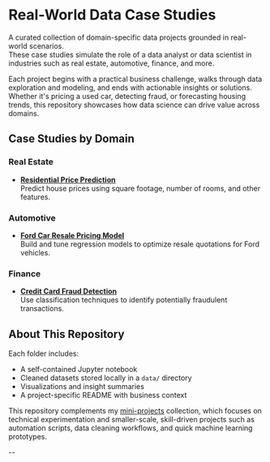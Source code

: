# Real-World Data Case Studies

A curated collection of domain-specific data projects grounded in real-world scenarios.  
These case studies simulate the role of a data analyst or data scientist in industries such as real estate, automotive, finance, and more.

Each project begins with a practical business challenge, walks through data exploration and modeling, and ends with actionable insights or solutions. Whether it's pricing a used car, detecting fraud, or forecasting housing trends, this repository showcases how data science can drive value across domains.


## Case Studies by Domain

### Real Estate
- **[Residential Price Prediction](real_estate/real_estate_price_prediction_case)**  
  Predict house prices using square footage, number of rooms, and other features.

### Automotive
- **[Ford Car Resale Pricing Model](automotive)**  
  Build and tune regression models to optimize resale quotations for Ford vehicles.

### Finance
- **[Credit Card Fraud Detection](finance/credit-card-fraud-detection)**  
  Use classification techniques to identify potentially fraudulent transactions.


## About This Repository

Each folder includes:
- A self-contained Jupyter notebook
- Cleaned datasets stored locally in a `data/` directory
- Visualizations and insight summaries
- A project-specific README with business context

This repository complements my [mini-projects](https://github.com/J1111-dotcom/mini-projects) collection, which focuses on technical experimentation and smaller-scale, skill-driven projects such as automation scripts, data cleaning workflows, and quick machine learning prototypes.


--
